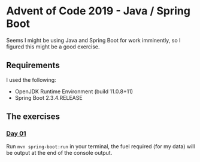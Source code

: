 # Advent of Code 2019 - Java / Spring Boot

Seems I might be using Java and Spring Boot for work imminently, so I figured this might be a good exercise.

## Requirements

I used the following:
* OpenJDK Runtime Environment (build 11.0.8+11)
* Spring Boot 2.3.4.RELEASE

## The exercises

### [Day 01](https://adventofcode.com/2019/day/1)

Run `mvn spring-boot:run` in your terminal, the fuel required (for my data) will be output at the end of the console output.
